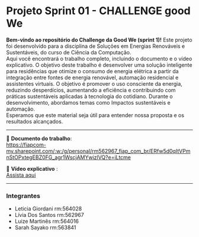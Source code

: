 # Projeto Sprint 01 - CHALLENGE good We

**Bem-vindo ao repositório do Challenge da Good We (sprint 1)!**
Este projeto foi desenvolvido para a disciplina de Soluções em Energias Renováveis e Sustentáveis, do curso de Ciência da Computação.  
Aqui você encontrará o trabalho completo, incluindo o documento e o vídeo explicativo.
O objetivo deste trabalho é desenvolver uma solução inteligente para residências que otimize o consumo de energia elétrica a partir da integração entre fontes de energia renovável, automação residencial e assistentes virtuais. O objetivo é promover o uso consciente da energia, reduzindo desperdícios, aumentando a eficiência e contribuindo com práticas sustentáveis aplicadas à tecnologia do cotidiano. 
Durante o desenvolvimento, abordamos temas como Impactos sustentáveis e automação.  
Esperamos que este material seja útil para entender nossa proposta e os resultados alcançados.

---


📄 **Documento do trabalho**:  
https://fiapcom-my.sharepoint.com/:w:/g/personal/rm562967_fiap_com_br/ERfw5d0qItVPmnStOPxtegEBZ0FG_agr1WscjAMYwizlVQ?e=iLtcme

🎥 **Vídeo explicativo** :  
[Assista aqui](https://youtu.be/7xGXAkZr9i8)

---

### Integrantes
- Leticia Giordani rm:564028
- Lívia Dos Santos rm:562967
- Luize Martinês   rm:564016  
- Sarah Sayako     rm:563841


